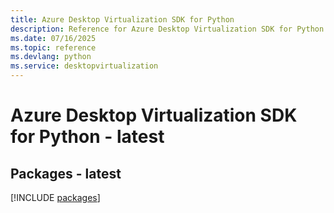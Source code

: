 ```yaml
---
title: Azure Desktop Virtualization SDK for Python
description: Reference for Azure Desktop Virtualization SDK for Python
ms.date: 07/16/2025
ms.topic: reference
ms.devlang: python
ms.service: desktopvirtualization
---
```

# Azure Desktop Virtualization SDK for Python - latest
## Packages - latest
[!INCLUDE [packages](desktop-virtualization-index.md)]